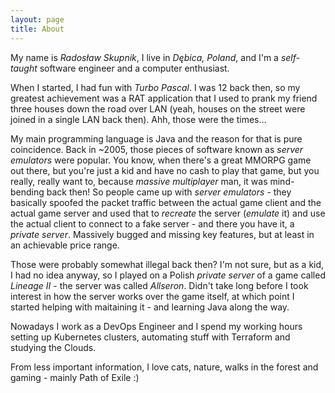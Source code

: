 ```yaml
---
layout: page
title: About
---
```


My name is *Radosław Skupnik*, I live in *Dębica, Poland*, and I'm a *self-taught* software engineer and a computer enthusiast.

When I started, I had fun with *Turbo Pascal*. I was 12 back then, so my greatest achievement was a RAT application that I used to prank my friend three houses down the road over LAN (yeah, houses on the street were joined in a single LAN back then). Ahh, those were the times...

My main programming language is Java and the reason for that is pure coincidence. Back in ~2005, those pieces of software known as *server emulators* were popular. You know, when there's a great MMORPG game out there, but you're just a kid and have no cash to play that game, but you really, really want to, because *massive multiplayer* man, it was mind-bending back then! So people came up with *server emulators* - they basically spoofed the packet traffic between the actual game client and the actual game server and used that to *recreate* the server (*emulate* it) and use the actual client to connect to a fake server - and there you have it, a *private server*. Massively bugged and missing key features, but at least in an achievable price range.

Those were probably somewhat illegal back then? I'm not sure, but as a kid, I had no idea anyway, so I played on a Polish *private server* of a game called *Lineage II* - the server was called *Allseron*. Didn't take long before I took interest in how the server works over the game itself, at which point I started helping with maitaining it - and learning Java along the way.

Nowadays I work as a DevOps Engineer and I spend my working hours setting up Kubernetes clusters, automating stuff with Terraform and studying the Clouds.

From less important information, I love cats, nature, walks in the forest and gaming - mainly Path of Exile :)